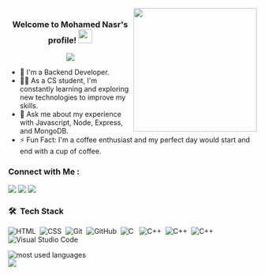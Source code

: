 
<img width="250" align="right" src="https://c.tenor.com/_DOBjnGspYAAAAAM/code-coding.gif">

<h3 align="center">
  Welcome to Mohamed Nasr's profile!
  <img src="https://media.giphy.com/media/hvRJCLFzcasrR4ia7z/giphy.gif" width="28">
</h3>

<!-- Typing SVG by DenverCoder1 - https://github.com/DenverCoder1/readme-typing-svg -->
<p align="center">
  <a href="https://github.com/DenverCoder1/readme-typing-svg"><img src="https://readme-typing-svg.herokuapp.com/?lines=Back-end%20web%20developer;Always%20learning%20new%20things&font=Fira%20Code&center=true&width=440&height=45&color=f75c7e&vCenter=true&size=22"></a>
</p> 

- 🏢 I'm a Backend Developer.
- 👨‍💻 As a CS student, I'm constantly learning and exploring new technologies to improve my skills.
- 💬 Ask me about my experience with Javascript, Node, Express, and MongoDB.
- ⚡ Fun Fact: I'm a coffee enthusiast and my perfect day would start and end with a cup of coffee.

### Connect with Me :

<a href="https://www.linkedin.com/in/mohamed-nasr-68b62b243/" target="_blank"  title="My Linkedin Account"><img src="https://img.shields.io/badge/-Mohamed%20Nasr-0077B5?style=for-the-badge&logo=Linkedin&logoColor=white"/></a>
<a href="https://www.facebook.com/profile.php?id=100035538612653&sk=about_overview&locale=ar_AR" target="_blank"  title="My Facebook Account"><img src="https://img.shields.io/badge/-Mohamed%20Nasr-0077B5?style=for-the-badge&logo=Facebook&logoColor=white"/></a>
</a>
<a href="https://codeforces.com/profile/mohnasr137" target="_blank" title="My CodeForces Account"><img src="https://img.shields.io/badge/-Mohamed%20Nasr-0077B5?style=for-the-badge&logo=Codeforces&logoColor=white"/></a>


### 🛠 &nbsp;Tech Stack
![HTML](https://img.shields.io/badge/-HTML-05122A?style=flat&logo=HTML5)&nbsp;
![CSS](https://img.shields.io/badge/-CSS-05122A?style=flat&logo=CSS3&logoColor=1572B6)&nbsp;
![Git](https://img.shields.io/badge/-Git-05122A?style=flat&logo=git)&nbsp;
![GitHub](https://img.shields.io/badge/-GitHub-05122A?style=flat&logo=github)&nbsp;
![C](https://img.shields.io/badge/-Javascript-05122A?style=flat&logo)&nbsp;&nbsp;
![C++](https://img.shields.io/badge/-Node.js-05122A?style=flat&logo=c++)&nbsp;
![C++](https://img.shields.io/badge/-Express.js-05122A?style=flat&logo=c++)&nbsp;
![C++](https://img.shields.io/badge/-MongoBD-05122A?style=flat&logo=c++)&nbsp;
![Visual Studio Code](https://img.shields.io/badge/-Visual%20Studio%20Code-05122A?style=flat&logo=visual-studio-code&logoColor=007ACC)&nbsp;




<img align="left" src="https://github-readme-stats.vercel.app/api/top-langs?username=mohnasr137&show_icons=true&locale=en&layout=compact&theme=radical" alt="most used languages" />
<br>
<a href="https://komarev.com/ghpvc/?username=mohnasr137&style=for-the-badge">
    <img src="https://komarev.com/ghpvc/?username=mohnasr137&style=for-the-badge">
</a>
